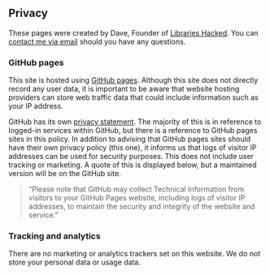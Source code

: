 ## Privacy

These pages were created by Dave, Founder of [Libraries Hacked](https://www.librarieshacked.org). You can [contact me via email](mailto:info@librarieshacked.org) should you have any questions.

### GitHub pages

This site is hosted using [GitHub pages](https://pages.github.com/). Although this site does not directly record any user data, it is important to be aware that website hosting providers can store web traffic data that could include information such as your IP address.

GitHub has its own [privacy statement](https://help.github.com/en/github/site-policy/github-privacy-statement). The majority of this is in reference to logged-in services within GitHub, but there is a reference to GitHub pages sites in this policy. In addition to advising that GitHub pages sites should have their own privacy policy (this one), it informs us that logs of visitor IP addresses can be used for security purposes. This does not include user tracking or marketing. A quote of this is displayed below, but a maintained version will be on the GitHub site.

> “Please note that GitHub may collect Technical Information from visitors to your GitHub Pages website, including logs of visitor IP addresses, to maintain the security and integrity of the website and service.”

### Tracking and analytics

There are no marketing or analytics trackers set on this website. We do not store your personal data or usage data.
